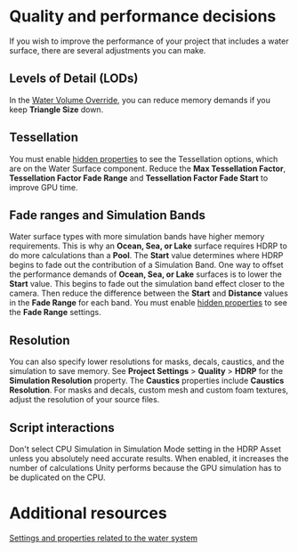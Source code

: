 
# Quality and performance decisions
If you wish to improve the performance of your project that includes a water surface, there are several adjustments you can make.

## Levels of Detail (LODs)
In the [Water Volume Override](water-the-water-system-volume-override.md), you can reduce memory demands if you keep **Triangle Size** down.
## Tessellation
You must enable [hidden properties](settings-and-properties-related-to-the-water-system.md) to see the Tessellation options, which are on the Water Surface component.
Reduce the **Max Tessellation Factor**, **Tessellation Factor Fade Range** and **Tessellation Factor Fade Start** to improve GPU time.

## Fade ranges and Simulation Bands
Water surface types with more simulation bands have higher memory requirements. This is why an **Ocean, Sea, or Lake** surface requires HDRP to do more calculations than a **Pool**. The **Start** value determines where HDRP begins to fade out the contribution of a Simulation Band.
One way to offset the performance demands of **Ocean, Sea, or Lake** surfaces is to lower the **Start** value. This begins to fade out the simulation band effect closer to the camera. Then reduce the difference between the **Start** and **Distance** values in the **Fade Range** for each band.
You must enable [hidden properties](settings-and-properties-related-to-the-water-system.md#) to see the **Fade Range** settings.

## Resolution
You can also specify lower resolutions for masks, decals, caustics, and the simulation to save memory.
See **Project Settings** > **Quality** > **HDRP** for the **Simulation Resolution** property.
The **Caustics** properties include **Caustics Resolution**.
For masks and decals, custom mesh and custom foam textures, adjust the resolution of your source files.

## Script interactions
Don't select CPU Simulation in Simulation Mode setting in the HDRP Asset unless you absolutely need accurate results. When enabled, it increases the number of calculations Unity performs because the GPU simulation has to be duplicated on the CPU.

# Additional resources
[Settings and properties related to the water system](settings-and-properties-related-to-the-water-system.md)
